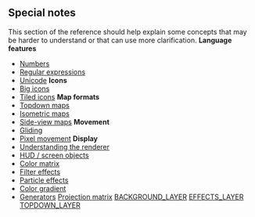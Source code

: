 ## Special notes


This section of the reference should help explain some concepts
that may be harder to understand or that can use more clarification.
**Language features**
+   [Numbers](/ref/%7Bnotes%7D/numbers.md) 
+   [Regular expressions](/ref/%7Bnotes%7D/regex.md) 
+   [Unicode](/ref/%7Bnotes%7D/Unicode.md) 
**Icons**
+   [Big icons](/ref/%7Bnotes%7D/big-icons.md) 
+   [Tiled icons](/ref/%7Bnotes%7D/tiled-icons.md) 
**Map formats**
+   [Topdown maps](/ref/%7Bnotes%7D/topdown.md) 
+   [Isometric maps](/ref/%7Bnotes%7D/isometric.md) 
+   [Side-view maps](/ref/%7Bnotes%7D/side.md) 
**Movement**
+   [Gliding](/ref/%7Bnotes%7D/gliding.md) 
+   [Pixel movement](/ref/%7Bnotes%7D/pixel-movement.md) 
**Display**
+   [Understanding the renderer](/ref/%7Bnotes%7D/renderer.md) 
+   [HUD / screen objects](/ref/%7Bnotes%7D/HUD.md) 
+   [Color matrix](/ref/%7Bnotes%7D/color-matrix.md) 
+   [Filter effects](/ref/%7Bnotes%7D/filters.md) 
+   [Particle effects](/ref/%7Bnotes%7D/particles.md) 
+   [Color gradient](/ref/%7Bnotes%7D/color-gradient.md) 
+   [Generators](/ref/%7Bnotes%7D/generators.md) 
[Projection matrix](/ref/%7Bnotes%7D/projection-matrix.md) 
[BACKGROUND_LAYER](/ref/%7Bnotes%7D/BACKGROUND_LAYER.md) 
[EFFECTS_LAYER](/ref/%7Bnotes%7D/EFFECTS_LAYER.md) 
[TOPDOWN_LAYER](/ref/%7Bnotes%7D/TOPDOWN_LAYER.md) 


